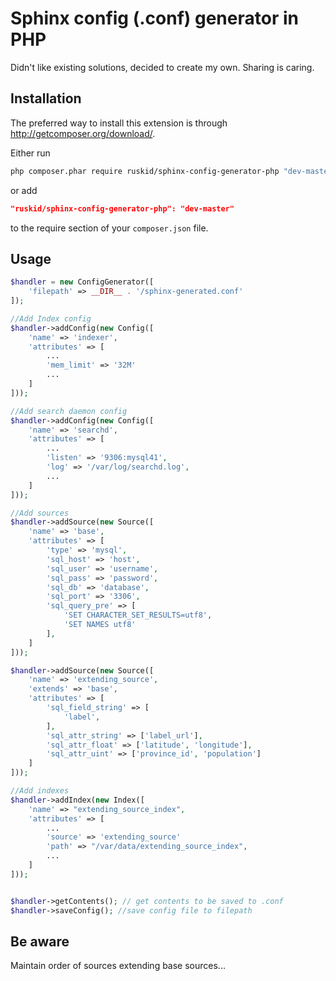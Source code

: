 # Sphinx config (.conf) generator in PHP
Didn't like existing solutions, decided to create my own.
Sharing is caring.

Installation
--------------------------

The preferred way to install this extension is through http://getcomposer.org/download/.

Either run

```sh
php composer.phar require ruskid/sphinx-config-generator-php "dev-master"
```

or add

```json
"ruskid/sphinx-config-generator-php": "dev-master"
```

to the require section of your `composer.json` file.


Usage
--------------------------
```php
$handler = new ConfigGenerator([
    'filepath' => __DIR__ . '/sphinx-generated.conf'
]);

//Add Index config
$handler->addConfig(new Config([
    'name' => 'indexer',
    'attributes' => [
        ...
        'mem_limit' => '32M'
        ...
    ]
]));

//Add search daemon config
$handler->addConfig(new Config([
    'name' => 'searchd',
    'attributes' => [
        ...
        'listen' => '9306:mysql41',
        'log' => '/var/log/searchd.log',
        ...
    ]
]));

//Add sources
$handler->addSource(new Source([
    'name' => 'base',
    'attributes' => [
        'type' => 'mysql',
        'sql_host' => 'host',
        'sql_user' => 'username',
        'sql_pass' => 'password',
        'sql_db' => 'database',
        'sql_port' => '3306',
        'sql_query_pre' => [
            'SET CHARACTER_SET_RESULTS=utf8',
            'SET NAMES utf8'
        ],
    ]
]));

$handler->addSource(new Source([
    'name' => 'extending_source',
    'extends' => 'base',
    'attributes' => [
        'sql_field_string' => [
            'label',
        ],
        'sql_attr_string' => ['label_url'],
        'sql_attr_float' => ['latitude', 'longitude'],
        'sql_attr_uint' => ['province_id', 'population']
    ]
]));

//Add indexes
$handler->addIndex(new Index([
    'name' => "extending_source_index",
    'attributes' => [
        ...
        'source' => 'extending_source'
        'path' => "/var/data/extending_source_index",
        ...
    ]
]));


$handler->getContents(); // get contents to be saved to .conf
$handler->saveConfig(); //save config file to filepath

```

Be aware
--------------------------
Maintain order of sources extending base sources...